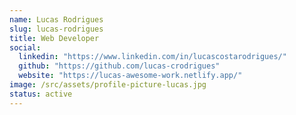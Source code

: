 ```yaml
---
name: Lucas Rodrigues
slug: lucas-rodrigues
title: Web Developer
social:
  linkedin: "https://www.linkedin.com/in/lucascostarodrigues/"
  github: "https://github.com/lucas-crodrigues"
  website: "https://lucas-awesome-work.netlify.app/"
image: /src/assets/profile-picture-lucas.jpg
status: active
---
```

